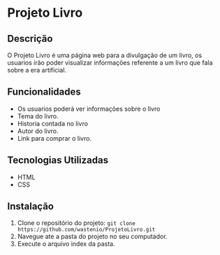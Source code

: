 # Projeto Livro

## Descrição
O Projeto Livro é uma página web para a divulgação de um livro, os usuarios irão poder visualizar informações referente a um livro que fala sobre a era artificial.

## Funcionalidades
- Os usuarios poderá ver informações sobre o livro
- Tema do livro.
- Historia contada no livro
- Autor do livro.
- Link para comprar o livro.

## Tecnologias Utilizadas
- HTML
- CSS

## Instalação
1. Clone o repositório do projeto: `git clone https://github.com/wastenio/ProjetoLivro.git`
2. Navegue ate a pasta do projeto no seu computador.
3. Execute o arquivo index da pasta.
